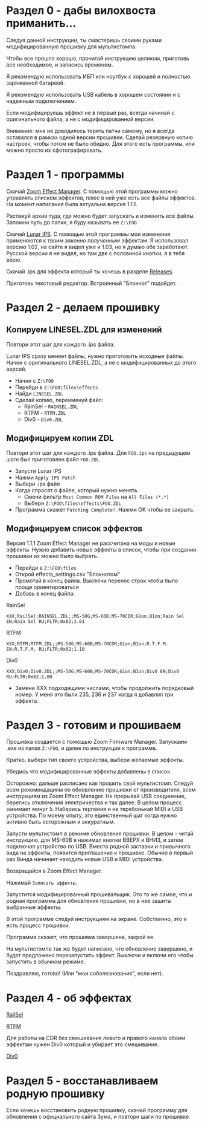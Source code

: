 # Раздел 0 - дабы вилохвоста приманить...
Следуя данной инструкции, ты смастеришь своими руками модифицированную прошивку для мультистомпа.

Чтобы все прошло хорошо, прочитай инструкцию целиком, приготовь все необходимое, и запасись временем.

Я рекомендую использовать ИБП или ноутбук с хорошей и полностью заряженной батареей.

Я рекомендую использовать USB кабель в хорошем состоянии и с надежным подключением.

Если модифицируешь эффект не в первый раз, всегда начинай с оригинального файла, а не с модифицированной версии.

Внимание: мне не доводилось терять патчи самому, но я всегда оставался в рамках одной версии прошивки. Сделай резервную копию настроек, чтобы потом не было обидно. Для этого есть программы, или можно просто их сфотографировать.

# Раздел 1 - программы
Скачай [Zoom Effect Manager](https://vk.com/zoomeffectmanager). С помощью этой программы можно управлять списком эффектов, плюс в ней уже есть все файлы эффектов. На момент написания была актуальна версия 1.1.1.

Распакуй архив туда, где можно будет запускать и изменять все файлы. Запомни путь до папки, я буду называть ее `Z:\FOO`.

Скачай [Lunar IPS](http://fusoya.eludevisibility.org/lips/index.html). С помощью этой программы мои изменения применяются к твоим _законно полученным_ эффектам. Я использовал версию 1.02, на сайте я видел уже и 1.03, но я думаю обе заработают. Русской версии я не видел, но там две с половиной кнопки, я в тебя верю.

Скачай .ips для эффекта который ты хочешь в разделе [Releases](https://github.com/ELynx/zoom-fx-modding/releases).

Приготовь текстовый редактор. Встроенный "Блокнот" подойдет.

# Раздел 2 - делаем прошивку
## Копируем LINESEL.ZDL для изменений
Повтори этот шаг для каждого .ips файла.

Lunar IPS сразу меняет файлы, нужно приготовить исходные файлы. Начни с оригинального LINESEL.ZDL, а не с модифицированных до этого версий.

* Начни с `Z:\FOO`
* Перейди в `Z:\FOO\files\effects`
* Найди `LINESEL.ZDL`
* Сделай копию, переименуй файл:
  * RainSel - `RAINSEL.ZDL`
  * RTFM - `RTFM.ZDL`
  * Div0 - `Div0.ZDL`

## Модифицируем копии ZDL
Повтори этот шаг для каждого .ips файла. Для `FOO.ips` на предыдущем шаге был приготовлен файл `FOO.ZDL`.

* Запусти Lunar IPS
* Нажми `Apply IPS Patch`
* Выбери .ips файл
* Когда спросят о файле, который нужно менять
  * Смени фильтр `Most Common ROM Files` на `All Files (*.*)`
  * Выбери `Z:\FOO\files\effects\FOO.ZDL`
* Программа скажет `Patching Complete!`. Нажми OK чтобы ее закрыть.

## Модифицируем список эффектов
Версия 1.1.1 Zoom Effect Manager не рассчитана на моды и новые эффекты. Нужно добавить новые эффекты в список, чтобы при создании прошивки их можно было выбрать.

* Перейди в `Z:\FOO\files`
* Открой effects_settings.csv "Блокнотом"
* Промотай в конец файла. Выключи перенос строк чтобы было проще ориентироваться
* Добавь в конец файла:

RainSel

`XXX;RailSel;RAINSEL.ZDL;;MS-50G;MS-60B;MS-70CDR;G1on;B1on;Rain Sel EN;Rain Sel RU;FLTR;0x02;1.01`

RTFM

`XXX;RTFM;RTFM.ZDL;;MS-50G;MS-60B;MS-70CDR;G1on;B1on;R.T.F.M. EN;R.T.F.M. RU;FLTR;0x02;1.10`

Div0

`XXX;Div0;Div0.ZDL;;MS-50G;MS-60B;MS-70CDR;G1on;B1on;Div0 EN;Div0 RU;FLTR;0x02;1.00`

* Замени XXX подходящими числами, чтобы продолжить порядковый номер. У меня это были 235, 236 и 237 когда я добавлял три эффекта.

# Раздел 3 - готовим и прошиваем
Прошивка создается с помощью Zoom Firmware Manager. Запускаем .exe из папки `Z:\FOO`, и далее по инструкции к программе.

Кратко, выбери тип своего устройства, выбери желаемые эффекты.

Убедись что модифицированные эффекты добавлены в список.

Осторожно: дальше расписано как прошить свой мультистомп. Следуй всем рекомендациям по обновлению прошивки от производителя, всем инструкциям из Zoom Effect Manager. Не прерывай USB соединение, берегись отключения электричества и так далее. В целом процесс занимает минут 5. Наберись терпения и не теребонькай MIDI и USB устройства. По моему опыту, это единственный шаг когда нужно активно быть осторожным и аккуратным.

Запусти мультистомп в режиме обновления прошивки. В целом - читай инструкцию, для MS-60B я нажимал кнопки ВВЕРХ и ВНИЗ, и затем подключал устройство по USB. Вместо родной заставки и привычного вида на эффекты, появится приглашение к прошивке. Обычно в первый раз Винда начинает находить новые USB и MIDI устройства.

Возвращайся в Zoom Effect Manager.

Нажимай `Записать эффекты`.

Запустится модифицированный прошивальщик. Это то же самое, что и родная программа для обновления прошивки, но в нее зашиты выбранные эффекты.

В этой программе следуй инструкциям на экране. Собственно, это и есть процесс прошивки.

Программа скажет, что прошивка завершена, закрой ее.

На мультистомпе так же будет написано, что обновление завершено, и будет предложено перезапустить эффект. Выключи и включи его чтобы запустить в обычном режиме.

Поздравляю, готово! (Или "мои соболезнования", если нет).

# Раздел 4 - об эффектах
[RailSel](RainSel.ru.md)

[RTFM](RTFM.ru.md)

Для работы на CDR без смешивания левого и правого канала обоим эффектам нужен Div0 который и убирает это смешивание.

[Div0](Div0.ru.md)

# Раздел 5 - восстанавливаем родную прошивку
Если хочешь восстановить родную прошивку, скачай программу для обновления с официального сайта Зума, и повтори шаги по прошивке.
